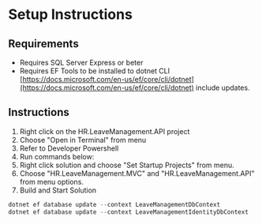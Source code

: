 # Setup Instructions
## Requirements
* Requires SQL Server Express or beter
* Requires EF Tools to be installed to dotnet CLI [https://docs.microsoft.com/en-us/ef/core/cli/dotnet](https://docs.microsoft.com/en-us/ef/core/cli/dotnet) include updates.

## Instructions
1. Right click on the HR.LeaveManagement.API project
2. Choose "Open in Terminal" from menu
3. Refer to Developer Powershell
4. Run commands below:
5. Right click solution and choose "Set Startup Projects" from menu.
6. Choose "HR.LeaveManagement.MVC" and "HR.LeaveManagement.API" from menu options.
7. Build and Start Solution
```csharp
dotnet ef database update --context LeaveManagementDbContext
dotnet ef database update --context LeaveManagementIdentityDbContext
```

